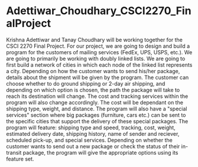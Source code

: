 # Adettiwar_Choudhary_CSCI2270_FinalProject

Krishna Adettiwar and Tanay Choudhary will be working together for the CSCI 2270 Final Project. For our project, we are going to design and build a program for the customers of mailing services (FedEx, UPS, USPS, etc.). We are going to primarily be working with doubly linked lists. We are going to first build a network of cities in which each node of the linked list represents a city. Depending on how the customer wants to send his/her package, details about the shipment will be given by the program. The customer can choose whether to do ground shipping or 2-day air shipping, and depending on which option is chosen, the path the package will take to reach its destination will change. The cost and tracking services within the program will also change accordingly. The cost will be dependant on the shipping type, weight, and distance. The program will also have a "special services" section where big packages (furniture, cars etc.) can be sent to the specific cities that support the delivery of these special packages. The program will feature: shipping type and speed, tracking, cost, weight, estimated delivery date, shipping history, name of sender and reciever, scheduled pick-up, and special services. Depending on whether the customer wants to send out a new package or check the status of their in-transit package, the program will give the appropriate options using its feature set. 
